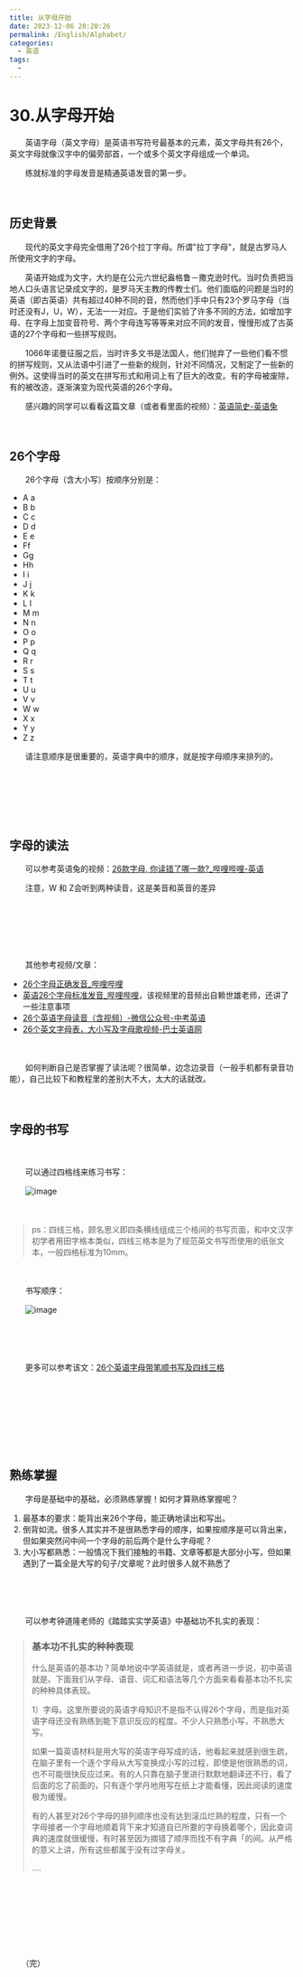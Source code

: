 ```yaml
---
title: 从字母开始
date: 2023-12-06 20:20:26
permalink: /English/Alphabet/
categories:
  - 英语
tags:
  - 
---
```

# 30.从字母开始

　　英语字母（英文字母）是英语书写符号最基本的元素，英文字母共有26个，英文字母就像汉字中的偏旁部首，一个或多个英文字母组成一个单词。

　　​练就标准的字母发音是精通英语发音的第一步。

<!-- more -->　　‍

## 历史背景

　　现代的英文字母完全借用了26个拉丁字母。所谓"拉丁字母"，就是古罗马人所使用文字的字母。

　　英语开始成为文字，大约是在公元六世纪盎格鲁－撒克逊时代。当时负责把当地人口头语言记录成文字的，是罗马天主教的传教士们。他们面临的问题是当时的英语（即古英语）共有超过40种不同的音，然而他们手中只有23个罗马字母（当时还没有J，U，W），无法一一对应。于是他们实验了许多不同的方法，如增加字母、在字母上加变音符号、两个字母连写等等来对应不同的发音，慢慢形成了古英语的27个字母和一些拼写规则。

　　1066年诺曼征服之后，当时许多文书是法国人，他们抛弃了一些他们看不惯的拼写规则，又从法语中引进了一些新的规则，针对不同情况，又制定了一些新的例外。这使得当时的英文在拼写形式和用词上有了巨大的改变。有的字母被废除，有的被改造，逐渐演变为现代英语的26个字母。

　　感兴趣的同学可以看看这篇文章（或者看里面的视频）：[英语简史-英语兔](https://www.peterjxl.com/English/culture/Brief-History)

　　‍

## 26个字母

　　26个字母（含大小写）按顺序分别是：

* A a
* B b
* C c
* D d
* E e
* Ff
* Gg
* Hh
* I i
* J j
* K k
* L l
* M m
* N n
* O o
* P p
* Q q
* R r
* S s
* T t
* U u
* V v
* W w
* X x
* Y y
* Z z

　　请注意顺序是很重要的，英语字典中的顺序，就是按字母顺序来排列的。

　　‍

　　‍

　　‍

## 字母的读法

　　可以参考英语兔的视频：[26款字母, 你读错了哪一款?_哔哩哔哩-英语](https://www.bilibili.com/video/BV1AK4y1s7TK)

　　注意，W 和 Z会听到两种读音，这是美音和英音的差异

　　‍

　　‍

　　‍

　　其他参考视频/文章：

* [26个字母正确发音_哔哩哔哩](https://www.bilibili.com/video/BV1Kf4y1n7Yb/)
* [英语26个字母标准发音_哔哩哔哩](https://www.bilibili.com/video/BV1kb411C7CB/)，该视频里的音频出自赖世雄老师，还讲了一些注意事项
* [26个英语字母读音（含视频）-微信公众号-中考英语](https://mp.weixin.qq.com/s/xTfh5Z0ZVhFk12KK_1JE7g)
* [26个英文字母表，大小写及字母歌视频-巴士英语网](https://en-letter.xiao84.com/)

　　‍

　　如何判断自己是否掌握了读法呢？很简单，边念边录音（一般手机都有录音功能），自己比较下和教程里的差别大不大，太大的话就改。

　　‍

## 字母的书写

　　‍

　　可以通过四格线来练习书写：

　　​![image](https://image.peterjxl.com/blog/image-20231121112146-0ieeavb.png)​

　　‍

> ps：四线三格，顾名思义即四条横线组成三个格间的书写页面，和中文汉字初学者用田字格本类似，四线三格本是为了规范英文书写而使用的纸张文本，一般四格标准为10mm。

　　‍

　　书写顺序：

　　​![image](https://image.peterjxl.com/blog/image-20231121105316-xqsyk8p.png)​

　　‍

　　‍

　　更多可以参考该文：[26个英语字母带笔顺书写及四线三格](https://mp.weixin.qq.com/s?__biz=MzIwODg4Mzc5OA==&mid=2247514746&idx=5&sn=f0b3c6953f514f990ee1e3bff2d70997&chksm=977ea343a0092a55833b3464f5a684e7a6b73ab70393c81adf86c5e03898714696d381d79127&scene=27)

　　‍

　　‍

　　‍

　　‍

## 熟练掌握

　　字母是基础中的基础，必须熟练掌握！如何才算熟练掌握呢？

1. 最基本的要求：能背出来26个字母，能正确地读出和写出。
2. 倒背如流。很多人其实并不是很熟悉字母的顺序，如果按顺序是可以背出来，但如果突然问中间一个字母的前后两个是什么字母呢？
3. 大小写都熟悉：一般情况下我们接触的书籍、文章等都是大部分小写，但如果遇到了一篇全是大写的句子/文章呢？此时很多人就不熟悉了

　　‍

　　‍

　　可以参考钟道隆老师的《踏踏实实学英语》中基础功不扎实的表现：

> ### 基本功不扎实的种种表现
>
> 什么是英语的基本功？简单地说中学英语就是，或者再进一步说，初中英语就是。下面我们从字母、语音、词汇和语法等几个方面来看看基本功不扎实的种种具体表现。
>
> 1）字母。这里所要说的英语字母知识不是指不认得26个字母，而是指对英语字母还没有熟练到能下意识反应的程度。不少人只熟悉小写，不熟悉大写。
>
> 如果一篇英语材料是用大写的英语字母写成的话，他看起来就感到很生疏，在脑子里有一个逐个字母从大写变换成小写的过程，即使是他很熟悉的词，也不可能很快反应过来。有的人只靠在脑子里进行默默地翻译还不行，看了后面的忘了前面的，只有逐个学丹地用写在纸上才能看懂，因此阅读的速度极为缓慢。
>
> 有的人甚至对26个字母的排列顺序也没有达到滚瓜烂熟的程度，只有一个字母接者一个字母地顺着背下来才知道自已所要的字母换着哪个，因此查词典的速度就很缓慢，有时甚至因为摘错了顺序而找不有字典「的间。从严格的意义上讲，所有这些都属于没有过字母关。
>
> ....

　　‍

　　‍

　　‍

　　‍

　　（完）
